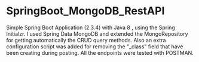 # SpringBoot_MongoDB_RestAPI

Simple Spring Boot Application (2.3.4) with Java 8 , using the Spring Initialzr. I used Spring Data MongoDB and extended the MongoRepository for getting automatically the CRUD query methods.
Also an extra configuration script was added for removing the "_class" field that have been creating during posting.
All the endpoints were tested with POSTMAN.
